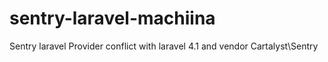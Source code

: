 # sentry-laravel-machiina
Sentry laravel Provider conflict with laravel 4.1 and vendor Cartalyst\Sentry

